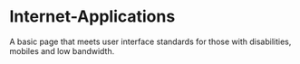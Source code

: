# Internet-Applications
A basic page that meets user interface standards for those with disabilities, mobiles and low bandwidth.
